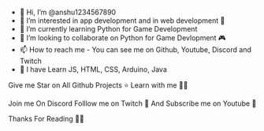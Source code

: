 - 👋 Hi, I’m @anshu1234567890
- 👀 I’m interested in app development and in web development 🚀
- 🌱 I’m currently learning Python for Game Development 
- 💞️ I’m looking to collaborate on Python for Game Devlopment 🎮
- 📫 How to reach me - You can see me on Github, Youtube, Discord and Twitch
- 🏫 I have Learn JS, HTML, CSS, Arduino, Java


Give me Star on All Github Projects ⭐
Learn with me 👨‍💻

Join me On Discord
Folllow me on Twitch 👋
And Subscribe me on Youtube 🎊


Thanks For Reading 📖🙏
